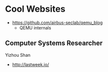 # Cool Websites

- https://github.com/airbus-seclab/qemu_blog
  - QEMU internals

## Computer Systems Researcher

Yizhou Shan

- http://lastweek.io/